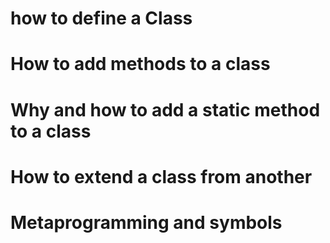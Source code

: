 # how to define a Class
# How to add methods to a class
# Why and how to add a static method to a class
# How to extend a class from another
# Metaprogramming and symbols
